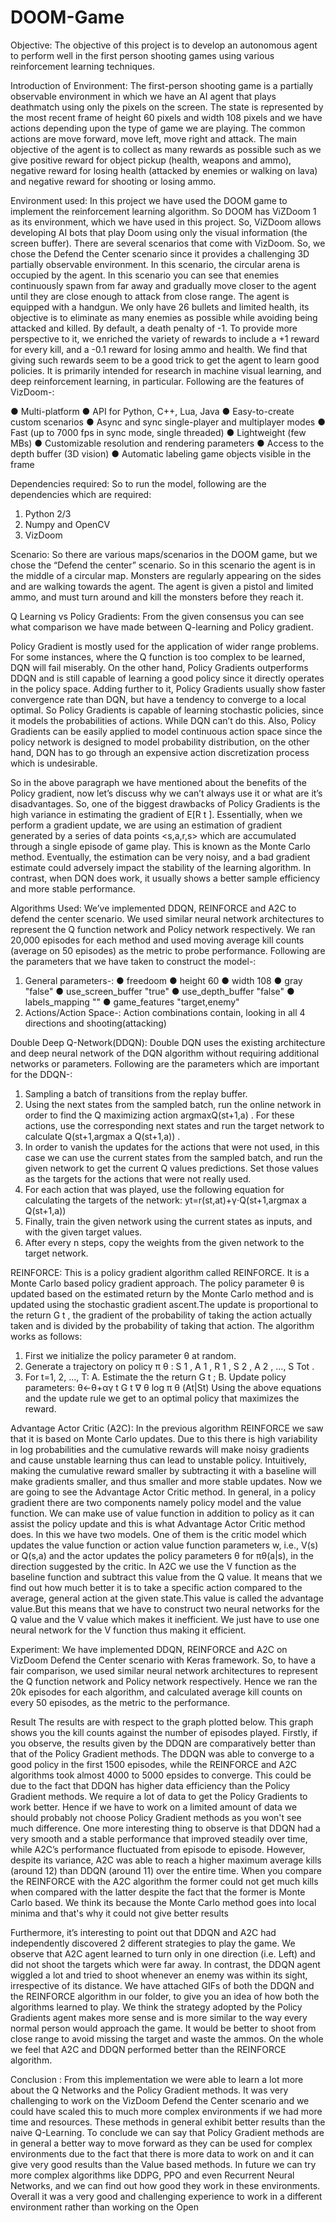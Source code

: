 # DOOM-Game

Objective:
The objective of this project is to develop an autonomous agent to perform well in
the first person shooting games using various reinforcement learning techniques.

Introduction of Environment:
The first-person shooting game is a partially observable environment in which we
have an AI agent that plays deathmatch using only the pixels on the screen. The
state is represented by the most recent frame of height 60 pixels and width 108
pixels and we have actions depending upon the type of game we are playing. The
common actions are move forward, move left, move right and attack. The main
objective of the agent is to collect as many rewards as possible such as we give
positive reward for object pickup (health, weapons and ammo), negative reward
for losing health (attacked by enemies or walking on lava) and negative reward
for shooting or losing ammo.

Environment used:
In this project we have used the DOOM game to implement the reinforcement
learning algorithm. So DOOM has ViZDoom 1 as its environment, which we
have used in this project. So, ViZDoom allows developing AI bots that play
Doom using only the visual information (the screen buffer). There are several
scenarios that come with VizDoom. So, we chose the Defend the Center scenario
since it provides a challenging 3D partially observable environment. In this
scenario, the circular arena is occupied by the agent. In this scenario you can see
that enemies continuously spawn from far away and gradually move closer to the
agent until they are close enough to attack from close range. The agent is
equipped with a handgun. We only have 26 bullets and limited health, its
objective is to eliminate as many enemies as possible while avoiding being
attacked and killed. By default, a death penalty of -1. To provide more perspective
to it, we enriched the variety of rewards to include a +1 reward for every kill, and
a -0.1 reward for losing ammo and health. We find that giving such rewards seem
to be a good trick to get the agent to learn good policies.
It is primarily intended for research in machine visual learning, and deep
reinforcement learning, in particular. Following are the features of VizDoom-:

● Multi-platform
● API for Python, C++, Lua, Java
● Easy-to-create custom scenarios
● Async and sync single-player and multiplayer modes
● Fast (up to 7000 fps in sync mode, single threaded)
● Lightweight (few MBs)
● Customizable resolution and rendering parameters
● Access to the depth buffer (3D vision)
● Automatic labeling game objects visible in the frame

Dependencies required:
So to run the model, following are the dependencies which are required:
1. Python 2/3
2. Numpy and OpenCV
3. VizDoom

Scenario:
So there are various maps/scenarios in the DOOM game, but we chose the
“Defend the center” scenario. So in this scenario the agent is in the middle of a
circular map. Monsters are regularly appearing on the sides and are walking
towards the agent. The agent is given a pistol and limited ammo, and must turn
around and kill the monsters before they reach it.

Q Learning vs Policy Gradients:
From the given consensus you can see what comparison we have made between
Q-learning and Policy gradient.

Policy Gradient is mostly used for the application of wider range problems. For
some instances, where the Q function is too complex to be learned, DQN will fail
miserably. On the other hand, Policy Gradients outperforms DDQN and is still
capable of learning a good policy since it directly operates in the policy space.
Adding further to it, Policy Gradients usually show faster convergence rate than
DQN, but have a tendency to converge to a local optimal. So Policy Gradients is
capable of learning stochastic policies, since it models the probabilities of actions.
While DQN can’t do this. Also, Policy Gradients can be easily applied to model
continuous action space since the policy network is designed to model probability
distribution, on the other hand, DQN has to go through an expensive action
discretization process which is undesirable.

So in the above paragraph we have mentioned about the benefits of the Policy
gradient, now let’s discuss why we can’t always use it or what are it’s
disadvantages. So, one of the biggest drawbacks of Policy Gradients is the high
variance in estimating the gradient of E[R t ]. Essentially, when we perform a
gradient update, we are using an estimation of gradient generated by a series of
data points <s,a,r,s> which are accumulated through a single episode of game
play. This is known as the Monte Carlo method. Eventually, the estimation can be
very noisy, and a bad gradient estimate could adversely impact the stability of the
learning algorithm. In contrast, when DQN does work, it usually shows a better
sample efficiency and more stable performance.

Algorithms Used:
We’ve implemented DDQN, REINFORCE and A2C to defend the center
scenario. We used similar neural network architectures to represent the Q function
network and Policy network respectively. We ran 20,000 episodes for each
method and used moving average kill counts (average on 50 episodes) as the
metric to probe performance. Following are the parameters that we have taken to
construct the model-:
1. General parameters-:
● freedoom
● height 60
● width 108
● gray "false"
● use_screen_buffer "true"
● use_depth_buffer "false"
● labels_mapping ""
● game_features "target,enemy"
2. Actions/Action Space-:
Action combinations contain, looking in all 4 directions and
shooting(attacking)


Double Deep Q-Network(DDQN):
Double DQN uses the existing architecture and deep neural network of the DQN
algorithm without requiring additional networks or parameters. Following are the
parameters which are important for the DDQN-:
1. Sampling a batch of transitions from the replay buffer.
2. Using the next states from the sampled batch, run the online network in
order to find the Q maximizing action argmaxQ(st+1,a) . For these actions,
use the corresponding next states and run the target network to calculate
Q(st+1,argmax a Q(st+1,a)) .
3. In order to vanish the updates for the actions that were not used, in this
case we can use the current states from the sampled batch, and run the
given network to get the current Q values predictions. Set those values as
the targets for the actions that were not really used.
4. For each action that was played, use the following equation for calculating
the targets of the network: yt=r(st,at)+γ⋅Q(st+1,argmax a Q(st+1,a))
5. Finally, train the given network using the current states as inputs, and with
the given target values.
6. After every n steps, copy the weights from the given network to the target
network.

REINFORCE:
This is a policy gradient algorithm called REINFORCE. It is a Monte Carlo based
policy gradient approach. The policy parameter θ is updated based on the
estimated return by the Monte Carlo method and is updated using the stochastic
gradient ascent.The update is proportional to the return G t , the gradient of the probability of
taking the action actually taken and is divided by the probability of taking that
action. The algorithm works as follows:

1. First we initialize the policy parameter θ at random.
2. Generate a trajectory on policy π θ : S 1 , A 1 , R 1 , S 2 , A 2 , …, S Tot .
3. For t=1, 2, …, T:
A. Estimate the the return G t ;
B. Update policy parameters: θ←θ+αγ t G t ∇ θ log π θ (At|St)
Using the above equations and the update rule we get to an optimal policy that
maximizes the reward.

Advantage Actor Critic (A2C):
In the previous algorithm REINFORCE we saw that it is based on Monte Carlo
updates. Due to this there is high variability in log probabilities and the
cumulative rewards will make noisy gradients and cause unstable learning thus
can lead to unstable policy. Intuitively, making the cumulative reward smaller by
subtracting it with a baseline will make gradients smaller, and thus smaller and
more stable updates.
Now we are going to see the Advantage Actor Critic method. In general, in a
policy gradient there are two components namely policy model and the value
function. We can make use of value function in addition to policy as it can assist
the policy update and this is what Advantage Actor Critic method does. In this we
have two models. One of them is the critic model which updates the value
function or action value function parameters w, i.e., V(s) or Q(s,a) and the actor
updates the policy parameters θ for πθ(a|s), in the direction suggested by the
critic.
In A2C we use the V function as the baseline function and subtract this value
from the Q value. It means that we find out how much better it is to take a
specific action compared to the average, general action at the given state.This
value is called the advantage value.But this means that we have to construct two neural 
networks for the Q value and the V value which makes it inefficient.
We just have to use one neural network for the V function thus making it
efficient.


Experiment:
We have implemented DDQN, REINFORCE and A2C on VizDoom Defend the
Center scenario with Keras framework. So, to have a fair comparison, we used
similar neural network architectures to represent the Q function network and
Policy network respectively. Hence we ran the 20k episodes for each algorithm,
and calculated average kill counts on every 50 episodes, as the metric to the
performance.

Result
The results are with respect to the graph plotted below. This graph shows you the
kill counts against the number of episodes played. Firstly, if you observe, the
results given by the DDQN are comparatively better than that of the Policy
Gradient methods. The DDQN was able to converge to a good policy in the first
1500 episodes, while the REINFORCE and A2C algorithms took almost 4000 to
5000 epsides to converge. This could be due to the fact that DDQN has higher
data efficiency than the Policy Gradient methods. We require a lot of data to get
the Policy Gradients to work better. Hence if we have to work on a limited
amount of data we should probably not choose Policy Gradient methods as you
won't see much difference. One more interesting thing to observe is that DDQN
had a very smooth and a stable performance that improved steadily over time,
while A2C’s performance fluctuated from episode to episode. However, despite
its variance, A2C was able to reach a higher maximum average kills (around 12)
than DDQN (around 11) over the entire time. When you compare the
REINFORCE with the A2C algorithm the former could not get much kills when
compared with the latter despite the fact that the former is Monte Carlo based. We
think its because the Monte Carlo method goes into local minima and that's why it
could not give better results

Furthermore, it’s interesting to point out that DDQN and A2C had independently
discovered 2 different strategies to play the game.
We observe that A2C agent learned to turn only in one direction (i.e. Left) and did
not shoot the targets which were far away. In contrast, the DDQN agent wiggled a
lot and tried to shoot whenever an enemy was within its sight, irrespective of its
distance. We have attached GIFs of both the DDQN and the REINFORCE
algorithm in our folder, to give you an idea of how both the algorithms learned to
play. We think the strategy adopted by the Policy Gradients agent makes more
sense and is more similar to the way every normal person would approach the
game. It would be better to shoot from close range to avoid missing the target and
waste the ammos. On the whole we feel that A2C and DDQN performed better
than the REINFORCE algorithm. 

Conclusion :
From this implementation we were able to learn a lot more about the Q Networks
and the Policy Gradient methods. It was very challenging to work on the
VizDoom Defend the Center scenario and we could have scaled this to much
more complex environments if we had more time and resources. These methods
in general exhibit better results than the naive Q-Learning. To conclude we can
say that Policy Gradient methods are in general a better way to move forward as
they can be used for complex environments due to the fact that there is more data
to work on and it can give very good results than the Value based methods. In
future we can try more complex algorithms like DDPG, PPO and even Recurrent
Neural Networks, and we can find out how good they work in these
environments. Overall it was a very good and challenging experience to work in
a different environment rather than working on the Open
